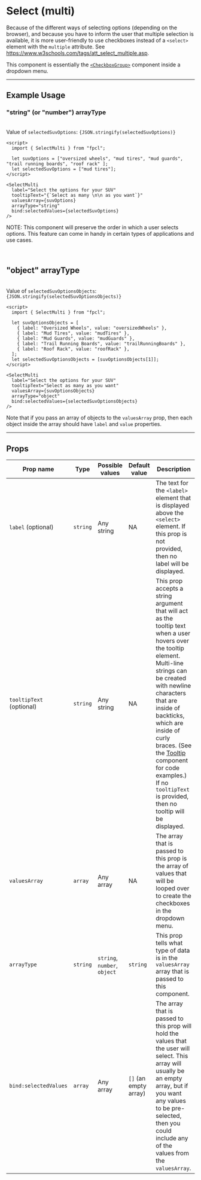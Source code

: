 <script lang="ts">
  import { SelectMulti } from "/src/lib";

  let suvOptions = ["oversized wheels", "mud tires", "mud guards", "trail running boards", "roof rack" ];
  let selectedSuvOptions = ["mud tires"];

  let suvOptionsObjects = [
    { label: "Oversized Wheels", value: "oversizedWheels" },
    { label: "Mud Tires", value: "mudTires" },
    { label: "Mud Guards", value: "mudGuards" },
    { label: "Trail Running Boards", value: "trailRunningBoards" },
    { label: "Roof Rack", value: "roofRack" },
  ];
  let selectedSuvOptionsObjects = [suvOptionsObjects[1]];
</script>


# Select (multi)

Because of the different ways of selecting options (depending on the browser), and because you have to inform the user that multiple selection is available, it is more user-friendly to use checkboxes instead of a `<select>` element with the `multiple` attribute. See https://www.w3schools.com/tags/att_select_multiple.asp.

This component is essentially the [`<CheckboxGroup>`](/components/checkbox-group) component inside a dropdown menu.

---

## Example Usage

### "string" (or "number") arrayType

<SelectMulti
  label="Select the options for your SUV"
  tooltipText="{`Select as many \n\n as you want`}"
  valuesArray={suvOptions}
  arrayType="string"
  bind:selectedValues={selectedSuvOptions}
/>

<br>

<div>Value of <code>selectedSuvOptions</code>: <code>{JSON.stringify(selectedSuvOptions)}</code></div>

```svelte
<script>
  import { SelectMulti } from "fpcl";

  let suvOptions = ["oversized wheels", "mud tires", "mud guards", "trail running boards", "roof rack" ];
  let selectedSuvOptions = ["mud tires"];
</script>

<SelectMulti
  label="Select the options for your SUV"
  tooltipText="{`Select as many \n\n as you want`}"
  valuesArray={suvOptions}
  arrayType="string"
  bind:selectedValues={selectedSuvOptions}
/>
```


NOTE: This component will preserve the order in which a user selects options. This feature can come in handy in certain types of applications and use cases.

<br>

## "object" arrayType

<SelectMulti
  label="Select the options for your SUV"
  tooltipText="Select as many as you want"
  valuesArray={suvOptionsObjects}
  arrayType="object"
  bind:selectedValues={selectedSuvOptionsObjects}
/>

<br>

<div>Value of <code>selectedSuvOptionsObjects</code>: <code>{JSON.stringify(selectedSuvOptionsObjects)}</code></div>

```svelte
<script>
  import { SelectMulti } from "fpcl";

  let suvOptionsObjects = [
    { label: "Oversized Wheels", value: "oversizedWheels" },
    { label: "Mud Tires", value: "mudTires" },
    { label: "Mud Guards", value: "mudGuards" },
    { label: "Trail Running Boards", value: "trailRunningBoards" },
    { label: "Roof Rack", value: "roofRack" },
  ];
  let selectedSuvOptionsObjects = [suvOptionsObjects[1]];
</script>

<SelectMulti
  label="Select the options for your SUV"
  tooltipText="Select as many as you want"
  valuesArray={suvOptionsObjects}
  arrayType="object"
  bind:selectedValues={selectedSuvOptionsObjects}
/>
```

Note that if you pass an array of objects to the `valuesArray` prop, then each object inside the array should have `label` and `value` properties.

---

## Props
| Prop name | Type | Possible values | Default value | Description |
| --------- | ---- | --------------- | ------------- | ----------- |
| `label` (optional) | `string` | Any string | NA | The text for the `<label>` element that is displayed above the `<select>` element. If this prop is not provided, then no label will be displayed. |
| `tooltipText` (optional) | `string` | Any string | NA | This prop accepts a string argument that will act as the tooltip text when a user hovers over the tooltip element. Multi-line strings can be created with newline characters that are inside of backticks, which are inside of curly braces. (See the [Tooltip](/components/tooltip) component for code examples.) If no `tooltipText` is provided, then no tooltip will be displayed. |
| `valuesArray` | `array` | Any array | NA | The array that is passed to this prop is the array of values that will be looped over to create the checkboxes in the dropdown menu. |
| `arrayType` | `string` | `string`, `number`, `object` | `string` | This prop tells what type of data is in the `valuesArray` array that is passed to this component. |
| `bind:selectedValues` | `array` | Any array | `[]` (an empty array) | The array that is passed to this prop will hold the values that the user will select. This array will usually be an empty array, but if you want any values to be pre-selected, then you could include any of the values from the `valuesArray`. |
